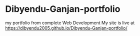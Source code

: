 # Dibyendu-Ganjan-portfolio
my portfolio from complete Web Development
My site is live at https://dibyendu2005.github.io/Dibyendu-Ganjan-portfolio/
